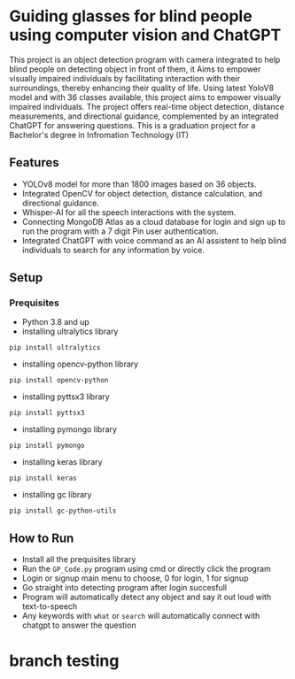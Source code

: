 # Guiding glasses for blind people using computer vision and ChatGPT
This project is an object detection program with camera integrated to help blind people on detecting object in front of them, it Aims to empower visually impaired individuals by facilitating interaction with their surroundings, thereby enhancing their quality of life.
Using latest YoloV8 model and with 36 classes available, this project aims to empower visually impaired individuals. The project offers real-time object detection, distance measurements, and directional guidance, complemented by an integrated ChatGPT for answering questions.
This is a graduation project for a Bachelor's degree in Infromation Technology (IT)
   

## Features
- YOLOv8 model for more than 1800 images based on 36 objects.
- Integrated OpenCV for object detection, distance calculation, and directional guidance. 
- Whisper-AI for all the speech interactions with the system.
- Connecting MongoDB Atlas as a cloud database for login and sign up to run the program with a 7 digit Pin user authentication.
- Integrated ChatGPT with voice command as an AI assistent to help blind individuals to search for any information by voice. 
  
## Setup
### Prequisites
- Python 3.8 and up
- installing ultralytics library
```
pip install ultralytics
```
- installing opencv-python library
```
pip install opencv-python
```
- installing pyttsx3 library

```
pip install pyttsx3
```
- installing pymongo library

```
pip install pymongo
```
- installing keras library

```
pip install keras
```
- installing gc library

```
pip install gc-python-utils
```



## How to Run
- Install all the prequisites library
- Run the `GP_Code.py` program using cmd or directly click the program
- Login or signup main menu to choose, 0 for login, 1 for signup
- Go straight into detecting program after login succesfull
- Program will automatically detect any object and say it out loud with text-to-speech
- Any keywords with `what` or `search` will automatically connect with chatgpt to answer the question


# branch testing